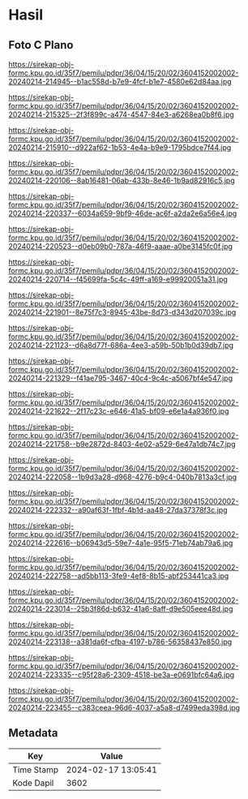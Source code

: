 # Hasil

## Foto C Plano

https://sirekap-obj-formc.kpu.go.id/35f7/pemilu/pdpr/36/04/15/20/02/3604152002002-20240214-214945--b1ac558d-b7e9-4fcf-b1e7-4580e62d84aa.jpg

https://sirekap-obj-formc.kpu.go.id/35f7/pemilu/pdpr/36/04/15/20/02/3604152002002-20240214-215325--2f3f899c-a474-4547-84e3-a6268ea0b8f6.jpg

https://sirekap-obj-formc.kpu.go.id/35f7/pemilu/pdpr/36/04/15/20/02/3604152002002-20240214-215910--d922af62-1b53-4e4a-b9e9-1795bdce7f44.jpg

https://sirekap-obj-formc.kpu.go.id/35f7/pemilu/pdpr/36/04/15/20/02/3604152002002-20240214-220106--8ab16481-06ab-433b-8e46-1b9ad82916c5.jpg

https://sirekap-obj-formc.kpu.go.id/35f7/pemilu/pdpr/36/04/15/20/02/3604152002002-20240214-220337--6034a659-9bf9-46de-ac6f-a2da2e6a56e4.jpg

https://sirekap-obj-formc.kpu.go.id/35f7/pemilu/pdpr/36/04/15/20/02/3604152002002-20240214-220523--d0eb09b0-787a-46f9-aaae-a0be3145fc0f.jpg

https://sirekap-obj-formc.kpu.go.id/35f7/pemilu/pdpr/36/04/15/20/02/3604152002002-20240214-220714--f45699fa-5c4c-49ff-a169-e99920051a31.jpg

https://sirekap-obj-formc.kpu.go.id/35f7/pemilu/pdpr/36/04/15/20/02/3604152002002-20240214-221901--8e75f7c3-8945-43be-8d73-d343d207039c.jpg

https://sirekap-obj-formc.kpu.go.id/35f7/pemilu/pdpr/36/04/15/20/02/3604152002002-20240214-221123--d6a8d77f-686a-4ee3-a59b-50b1b0d39db7.jpg

https://sirekap-obj-formc.kpu.go.id/35f7/pemilu/pdpr/36/04/15/20/02/3604152002002-20240214-221329--f41ae795-3467-40c4-9c4c-a5067bf4e547.jpg

https://sirekap-obj-formc.kpu.go.id/35f7/pemilu/pdpr/36/04/15/20/02/3604152002002-20240214-221622--2f17c23c-e646-41a5-bf09-e6e1a4a936f0.jpg

https://sirekap-obj-formc.kpu.go.id/35f7/pemilu/pdpr/36/04/15/20/02/3604152002002-20240214-221758--b9e2872d-8403-4e02-a529-6e47a1db74c7.jpg

https://sirekap-obj-formc.kpu.go.id/35f7/pemilu/pdpr/36/04/15/20/02/3604152002002-20240214-222058--1b9d3a28-d968-4276-b9c4-040b7813a3cf.jpg

https://sirekap-obj-formc.kpu.go.id/35f7/pemilu/pdpr/36/04/15/20/02/3604152002002-20240214-222332--a90af63f-1fbf-4b1d-aa48-27da37378f3c.jpg

https://sirekap-obj-formc.kpu.go.id/35f7/pemilu/pdpr/36/04/15/20/02/3604152002002-20240214-222616--b06943d5-59e7-4a1e-95f5-71eb74ab79a6.jpg

https://sirekap-obj-formc.kpu.go.id/35f7/pemilu/pdpr/36/04/15/20/02/3604152002002-20240214-222758--ad5bb113-3fe9-4ef8-8b15-abf253441ca3.jpg

https://sirekap-obj-formc.kpu.go.id/35f7/pemilu/pdpr/36/04/15/20/02/3604152002002-20240214-223014--25b3f86d-b632-41a6-8aff-d9e505eee48d.jpg

https://sirekap-obj-formc.kpu.go.id/35f7/pemilu/pdpr/36/04/15/20/02/3604152002002-20240214-223138--a381da6f-cfba-4197-b786-56358437e850.jpg

https://sirekap-obj-formc.kpu.go.id/35f7/pemilu/pdpr/36/04/15/20/02/3604152002002-20240214-223335--c95f28a6-2309-4518-be3a-e0691bfc64a6.jpg

https://sirekap-obj-formc.kpu.go.id/35f7/pemilu/pdpr/36/04/15/20/02/3604152002002-20240214-223455--c383ceea-96d6-4037-a5a8-d7499eda398d.jpg


## Metadata

| Key        | Value               |
| ---------- | ------------------- |
| Time Stamp | 2024-02-17 13:05:41 |
| Kode Dapil | 3602                |



